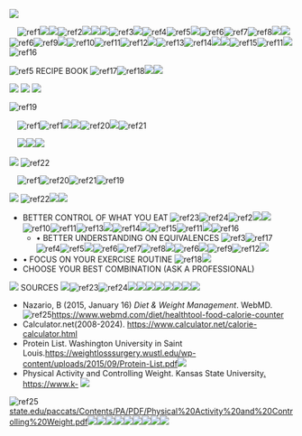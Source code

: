 ﻿![](Aspose.Words.a511acf2-9392-47bf-9d42-9059aebfccbf.001.png)

`  `![ref1]![](Aspose.Words.a511acf2-9392-47bf-9d42-9059aebfccbf.003.jpeg)![](Aspose.Words.a511acf2-9392-47bf-9d42-9059aebfccbf.004.png)![ref2]![](Aspose.Words.a511acf2-9392-47bf-9d42-9059aebfccbf.006.png)![](Aspose.Words.a511acf2-9392-47bf-9d42-9059aebfccbf.007.png)![](Aspose.Words.a511acf2-9392-47bf-9d42-9059aebfccbf.008.png)![ref3]![](Aspose.Words.a511acf2-9392-47bf-9d42-9059aebfccbf.010.png)![ref4]![ref5]![](Aspose.Words.a511acf2-9392-47bf-9d42-9059aebfccbf.013.png)![ref6]![ref7]![ref8]![](Aspose.Words.a511acf2-9392-47bf-9d42-9059aebfccbf.017.png)![](Aspose.Words.a511acf2-9392-47bf-9d42-9059aebfccbf.018.png)![ref6]![ref9]![](Aspose.Words.a511acf2-9392-47bf-9d42-9059aebfccbf.020.png)![ref10]![ref11]![ref12]![](Aspose.Words.a511acf2-9392-47bf-9d42-9059aebfccbf.024.png)![ref13]![ref14]![](Aspose.Words.a511acf2-9392-47bf-9d42-9059aebfccbf.027.png)![](Aspose.Words.a511acf2-9392-47bf-9d42-9059aebfccbf.028.png)![ref15]![ref11]![](Aspose.Words.a511acf2-9392-47bf-9d42-9059aebfccbf.030.png)![ref16]

![ref5] RECIPE BOOK ![ref17]![ref18]![](Aspose.Words.a511acf2-9392-47bf-9d42-9059aebfccbf.034.png)![](Aspose.Words.a511acf2-9392-47bf-9d42-9059aebfccbf.035.png)

![](Aspose.Words.a511acf2-9392-47bf-9d42-9059aebfccbf.036.png) ![](Aspose.Words.a511acf2-9392-47bf-9d42-9059aebfccbf.037.png) ![](Aspose.Words.a511acf2-9392-47bf-9d42-9059aebfccbf.038.png)

![ref19]

`  `![ref1]![ref1]![](Aspose.Words.a511acf2-9392-47bf-9d42-9059aebfccbf.040.png)![](Aspose.Words.a511acf2-9392-47bf-9d42-9059aebfccbf.041.png)![ref20]![](Aspose.Words.a511acf2-9392-47bf-9d42-9059aebfccbf.043.png)![ref21]

`  `![](Aspose.Words.a511acf2-9392-47bf-9d42-9059aebfccbf.045.png)![](Aspose.Words.a511acf2-9392-47bf-9d42-9059aebfccbf.046.png)![](Aspose.Words.a511acf2-9392-47bf-9d42-9059aebfccbf.047.png)

![](Aspose.Words.a511acf2-9392-47bf-9d42-9059aebfccbf.048.png) ![ref22]

`  `![ref1]![ref20]![ref21]![ref19]

![](Aspose.Words.a511acf2-9392-47bf-9d42-9059aebfccbf.050.png)  ![ref22]![](Aspose.Words.a511acf2-9392-47bf-9d42-9059aebfccbf.051.png)![](Aspose.Words.a511acf2-9392-47bf-9d42-9059aebfccbf.052.jpeg)

- BETTER CONTROL OF WHAT YOU EAT ![ref23]![ref24]![ref2]![](Aspose.Words.a511acf2-9392-47bf-9d42-9059aebfccbf.055.png)![](Aspose.Words.a511acf2-9392-47bf-9d42-9059aebfccbf.056.png)![ref10]![ref11]![ref13]![](Aspose.Words.a511acf2-9392-47bf-9d42-9059aebfccbf.057.png)![ref14]![](Aspose.Words.a511acf2-9392-47bf-9d42-9059aebfccbf.058.png)![ref15]![ref11]![](Aspose.Words.a511acf2-9392-47bf-9d42-9059aebfccbf.059.png)![ref16]
  - • BETTER UNDERSTANDING ON EQUIVALENCES ![ref3]![ref17]![ref4]![ref5]![](Aspose.Words.a511acf2-9392-47bf-9d42-9059aebfccbf.060.png)![ref6]![ref7]![ref8]![](Aspose.Words.a511acf2-9392-47bf-9d42-9059aebfccbf.061.png)![ref6]![](Aspose.Words.a511acf2-9392-47bf-9d42-9059aebfccbf.062.png)![ref9]![ref12]![](Aspose.Words.a511acf2-9392-47bf-9d42-9059aebfccbf.063.png)
- • FOCUS ON YOUR EXERCISE ROUTINE ![ref18]![](Aspose.Words.a511acf2-9392-47bf-9d42-9059aebfccbf.064.png)
- CHOOSE YOUR BEST COMBINATION (ASK A PROFESSIONAL)

![](Aspose.Words.a511acf2-9392-47bf-9d42-9059aebfccbf.065.png) SOURCES ![](Aspose.Words.a511acf2-9392-47bf-9d42-9059aebfccbf.066.png)![ref23]![ref24]![](Aspose.Words.a511acf2-9392-47bf-9d42-9059aebfccbf.067.png)![](Aspose.Words.a511acf2-9392-47bf-9d42-9059aebfccbf.068.png)![](Aspose.Words.a511acf2-9392-47bf-9d42-9059aebfccbf.069.png)![](Aspose.Words.a511acf2-9392-47bf-9d42-9059aebfccbf.070.png)![](Aspose.Words.a511acf2-9392-47bf-9d42-9059aebfccbf.071.png)![](Aspose.Words.a511acf2-9392-47bf-9d42-9059aebfccbf.072.png)![](Aspose.Words.a511acf2-9392-47bf-9d42-9059aebfccbf.073.png)![](Aspose.Words.a511acf2-9392-47bf-9d42-9059aebfccbf.074.png)

- Nazario, B (2015, January 16) *Diet & Weight Management*. WebMD. ![ref25]<https://www.webmd.com/diet/healthtool-food-calorie-counter>
- Calculator.net(2008-2024). <https://www.calculator.net/calorie-calculator.html>
- Protein List. Washington University in Saint Louis.[https://weightlosssurgery.wustl.edu/wp- content/uploads/2015/09/Protein-List.pdf](https://weightlosssurgery.wustl.edu/wp-content/uploads/2015/09/Protein-List.pdf)![](Aspose.Words.a511acf2-9392-47bf-9d42-9059aebfccbf.076.png)
- Physical Activity and Controlling Weight. Kansas State University[. https://www.k-](https://www.k-state.edu/paccats/Contents/PA/PDF/Physical%20Activity%20and%20Controlling%20Weight.pdf) ![](Aspose.Words.a511acf2-9392-47bf-9d42-9059aebfccbf.077.png)

![ref25] [state.edu/paccats/Contents/PA/PDF/Physical%20Activity%20and%20Controlling%20Weight.pdf](https://www.k-state.edu/paccats/Contents/PA/PDF/Physical%20Activity%20and%20Controlling%20Weight.pdf)![](Aspose.Words.a511acf2-9392-47bf-9d42-9059aebfccbf.078.png)![](Aspose.Words.a511acf2-9392-47bf-9d42-9059aebfccbf.079.png)![](Aspose.Words.a511acf2-9392-47bf-9d42-9059aebfccbf.080.png)![](Aspose.Words.a511acf2-9392-47bf-9d42-9059aebfccbf.081.png)![](Aspose.Words.a511acf2-9392-47bf-9d42-9059aebfccbf.082.png)![](Aspose.Words.a511acf2-9392-47bf-9d42-9059aebfccbf.083.png)![](Aspose.Words.a511acf2-9392-47bf-9d42-9059aebfccbf.084.png)![](Aspose.Words.a511acf2-9392-47bf-9d42-9059aebfccbf.085.png)![](Aspose.Words.a511acf2-9392-47bf-9d42-9059aebfccbf.086.png)

[ref1]: Aspose.Words.a511acf2-9392-47bf-9d42-9059aebfccbf.002.jpeg
[ref2]: Aspose.Words.a511acf2-9392-47bf-9d42-9059aebfccbf.005.png
[ref3]: Aspose.Words.a511acf2-9392-47bf-9d42-9059aebfccbf.009.png
[ref4]: Aspose.Words.a511acf2-9392-47bf-9d42-9059aebfccbf.011.png
[ref5]: Aspose.Words.a511acf2-9392-47bf-9d42-9059aebfccbf.012.png
[ref6]: Aspose.Words.a511acf2-9392-47bf-9d42-9059aebfccbf.014.png
[ref7]: Aspose.Words.a511acf2-9392-47bf-9d42-9059aebfccbf.015.png
[ref8]: Aspose.Words.a511acf2-9392-47bf-9d42-9059aebfccbf.016.png
[ref9]: Aspose.Words.a511acf2-9392-47bf-9d42-9059aebfccbf.019.png
[ref10]: Aspose.Words.a511acf2-9392-47bf-9d42-9059aebfccbf.021.png
[ref11]: Aspose.Words.a511acf2-9392-47bf-9d42-9059aebfccbf.022.png
[ref12]: Aspose.Words.a511acf2-9392-47bf-9d42-9059aebfccbf.023.png
[ref13]: Aspose.Words.a511acf2-9392-47bf-9d42-9059aebfccbf.025.png
[ref14]: Aspose.Words.a511acf2-9392-47bf-9d42-9059aebfccbf.026.png
[ref15]: Aspose.Words.a511acf2-9392-47bf-9d42-9059aebfccbf.029.png
[ref16]: Aspose.Words.a511acf2-9392-47bf-9d42-9059aebfccbf.031.png
[ref17]: Aspose.Words.a511acf2-9392-47bf-9d42-9059aebfccbf.032.png
[ref18]: Aspose.Words.a511acf2-9392-47bf-9d42-9059aebfccbf.033.png
[ref19]: Aspose.Words.a511acf2-9392-47bf-9d42-9059aebfccbf.039.png
[ref20]: Aspose.Words.a511acf2-9392-47bf-9d42-9059aebfccbf.042.png
[ref21]: Aspose.Words.a511acf2-9392-47bf-9d42-9059aebfccbf.044.png
[ref22]: Aspose.Words.a511acf2-9392-47bf-9d42-9059aebfccbf.049.png
[ref23]: Aspose.Words.a511acf2-9392-47bf-9d42-9059aebfccbf.053.jpeg
[ref24]: Aspose.Words.a511acf2-9392-47bf-9d42-9059aebfccbf.054.jpeg
[ref25]: Aspose.Words.a511acf2-9392-47bf-9d42-9059aebfccbf.075.png
